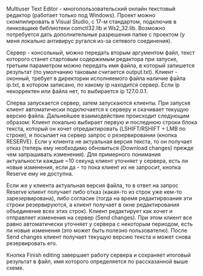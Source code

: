 Multiuser Text Editor - многопользовательский онлайн текстовый редактор (работает только под Windows). Проект можно скомпилировать в Visual Studio, с 17-м стандартом, подключив в линковщике библиотеки comctl32.lib и Ws2_32.lib. Возможно потребуется дать дополнительные разрешения папке с проектом (у меня локально антивирус ругался из-за сетевого соединения).

Сервер - консольный, можно передать вторым аргументом файл, текст которого станет стартовым содержимым редактора при запуске, третьим параметром можно передать имя файла, в который запишется результат (по умолчанию таковым считается output.txt). Клиент - оконный, требует в директории исполняемого файла наличие файла ip.txt, в котором записано, по какому ip находится сервер. Если ip некорректен или файла нет, то выбирается ip 127.0.0.1.

Сперва запускается сервер, затем запускаются клиенты. При запуске клиент автоматически подключается к серверу и скачивает текущую версию файла. Дальнейшее взаимодействие происходит следующим образом:
Клиент локально выбирает первую и последнюю строки блока текста, который он хочет отредактировать (LSHIFT/RSHIFT + LMB по строке), и посылает на сервер запрос о резервировании (кнопка RESERVE). Если у клиента не актуальная версия текста, то он получает отказ (теперь ему необходимо обновиться (Download changes) прежде чем запрашивать изменения). Для примерного понимания актуальности каждые ~10 секунд клиент уточняет у сервера, есть ли новые изменения, если да - то пока клиент их не запросит, кнопка Reserve ему не доступна.

Если же у клиента актуальная версия файла, то в ответ на запрос Reserve клиент получает либо отказ (какая-то из строк уже кем-то зарезервирована), либо согласие (тогда на время редактирвоания эти строки резервируются, а клиент получает в окне редактирования объединение всех этих строк). Клиент редактирует как хочет и отправляет изменения на сервер (Send changes). При этом клиент все равно автоматически уточняет у сервера с некоторым периодом, есть ли новые изменения (это может быть полезно пользователю). После Send changes клиент получает текущую версию текста и может снова резервировать его.

Кнопка Finish editing завершает работу сервера и сохраняет итоговый результат в файл, имя которого определяется по рассказанной выше схеме.
